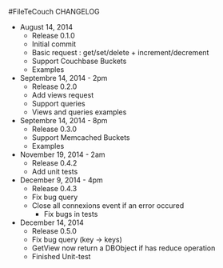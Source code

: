 #FileTeCouch CHANGELOG

* August 14, 2014
	* Release 0.1.0
	* Initial commit
	* Basic request : get/set/delete + increment/decrement
	* Support Couchbase Buckets
	* Examples
* Septembre 14, 2014 - 2pm
	* Release 0.2.0
	* Add views request
	* Support queries
	* Views and queries examples
* Septembre 14, 2014 - 8pm
	* Release 0.3.0
	* Support Memcached Buckets
	* Examples
* November 19, 2014 - 2am
	* Release 0.4.2
	* Add unit tests
* December 9, 2014 - 4pm
  * Release 0.4.3
  * Fix bug query
  * Close all connexions event if an error occured
	* Fix bugs in tests
* December 14, 2014
  * Release 0.5.0
  * Fix bug query (key -> keys)
  * GetView now return a DBObject if has reduce operation
  * Finished Unit-test
